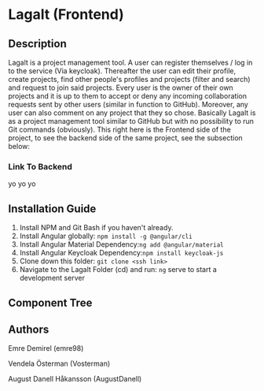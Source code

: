 # Lagalt (Frontend)
## Description
Lagalt is a project management tool. A user can register themselves / log in to the service (Via keycloak). Thereafter the user can edit their profile, create projects, find other people's profiles and projects (filter and search) and request to join said projects. Every user is the owner of their own projects and it is up to them to accept or deny any incoming collaboration requests sent by other users (similar in function to GitHub). Moreover, any user can also comment on any project that they so chose. Basically Lagalt is as a project management tool similar to GitHub but with no possibility to run Git commands (obviously). This right here is the Frontend side of the project, to see the backend side of the same project, see the subsection below:

### Link To Backend
yo yo yo

## Installation Guide
1. Install NPM and Git Bash if you haven't already.
2. Install Angular globally: ```npm install -g @angular/cli```
3. Install Angular Material Dependency:```ng add @angular/material```
4. Install Angular Keycloak Dependency:```npm install keycloak-js```
5. Clone down this folder: ```git clone <ssh link>```
6. Navigate to the Lagalt Folder (cd) and run: ```ng``` serve to start a development server 

## Component Tree

## Authors
Emre Demirel (emre98)

Vendela Österman (Vosterman)

August Danell Håkansson (AugustDanell)
